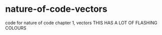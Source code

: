 # nature-of-code-vectors
code for nature of code chapter 1, vectors 
THIS HAS A LOT OF FLASHING COLOURS 
